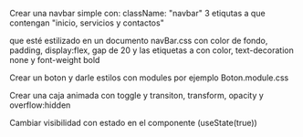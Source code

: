 Crear una navbar simple
con:
className: "navbar"
3 etiqutas a que contengan "inicio, servicios y contactos"

que esté estilizado en un documento navBar.css con color de fondo, padding, display:flex, gap de 20 y las etiquetas a con color, text-decoration none y font-weight bold

Crear un boton y darle estilos con modules
por ejemplo Boton.module.css

Crear una caja animada con toggle y transiton, transform, opacity y overflow:hidden

Cambiar visibilidad con estado en el componente (useState(true))